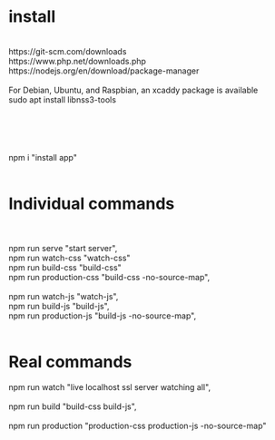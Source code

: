<!DOCTYPE html>
<html lang="en">
<body>
    <h1>
        install
    </h1>
    <br>
    https://git-scm.com/downloads 
    <br>
    https://www.php.net/downloads.php
    <br>
    https://nodejs.org/en/download/package-manager
    <br>
    <br>
    For Debian, Ubuntu, and Raspbian, an xcaddy package is available
    <br>
    sudo apt install libnss3-tools
    <br>
    <br>
    <br>
    <br>  
    <br>
    <br>
    npm i "install app"
    <br>
    <br>
    <h1>
        Individual commands
    </h1>
    <br>
    <br>
    npm run serve "start server",
    <br>
    npm run watch-css "watch-css" 
    <br>
    npm run build-css "build-css"
    <br>
    npm run production-css "build-css -no-source-map",
    <br>
    <br>
    npm run watch-js "watch-js",
    <br>
    npm run build-js "build-js",
    <br>
    npm run production-js "build-js -no-source-map",
    <br>
    <br>
    <h1>
        Real commands
    </h1>
    npm run watch "live localhost ssl server watching all",
    <br>
    <br>
    npm run build  "build-css build-js",
    <br>
    <br>
    npm run production "production-css production-js  -no-source-map"
    <br>
    <br>
</html>
